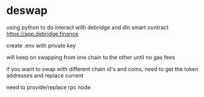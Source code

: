 # deswap

using python to do interact with debridge and dln smart contract
https://app.debridge.finance

create .env with private key

will keep on swapping from one chain to the other until no gas fees

if you want to swap with different chain id's and coins, need to get the token addresses and replace current

need to provide/replace rpc node
